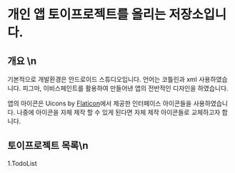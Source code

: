 # 개인 앱 토이프로젝트를 올리는 저장소입니다.

## 개요 \n
기본적으로 개발환경은 안드로이드 스튜디오입니다. 언어는 코틀린과 xml 사용하였습니다. 피그마, 이비스페인트를 활용하여 만들어낸 앱의 전반적인 디자인을 하였습니다.

앱의 아이콘은 Uicons by <a href="https://www.flaticon.com/uicons">Flaticon</a>에서 제공한 인터페이스 아이콘들을 사용하였습니다. 나중에 아이콘을 자체 제작 할 수 있게 된다면 자체 제작 아이콘들로 교체하고자 합니다.

## 토이프로젝트 목록\n
1.TodoList
